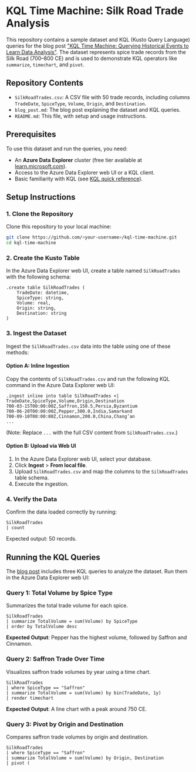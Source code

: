 # KQL Time Machine: Silk Road Trade Analysis

This repository contains a sample dataset and KQL (Kusto Query Language) queries for the blog post ["KQL Time Machine: Querying Historical Events to Learn Data Analysis"](https://rodtrent.substack.com/p/kql-time-machine-querying-historical). The dataset represents spice trade records from the Silk Road (700–800 CE) and is used to demonstrate KQL operators like `summarize`, `timechart`, and `pivot`.

## Repository Contents
- `SilkRoadTrades.csv`: A CSV file with 50 trade records, including columns `TradeDate`, `SpiceType`, `Volume`, `Origin`, and `Destination`.
- `blog_post.md`: The blog post explaining the dataset and KQL queries.
- `README.md`: This file, with setup and usage instructions.

## Prerequisites
To use this dataset and run the queries, you need:
- An **Azure Data Explorer** cluster (free tier available at [learn.microsoft.com](https://learn.microsoft.com/en-us/azure/data-explorer/)).
- Access to the Azure Data Explorer web UI or a KQL client.
- Basic familiarity with KQL (see [KQL quick reference](https://learn.microsoft.com/en-us/azure/data-explorer/kql-quick-reference)).

## Setup Instructions

### 1. Clone the Repository
Clone this repository to your local machine:

```bash
git clone https://github.com/<your-username>/kql-time-machine.git
cd kql-time-machine
```

### 2. Create the Kusto Table
In the Azure Data Explorer web UI, create a table named `SilkRoadTrades` with the following schema:

```kql
.create table SilkRoadTrades (
    TradeDate: datetime,
    SpiceType: string,
    Volume: real,
    Origin: string,
    Destination: string
)
```

### 3. Ingest the Dataset
Ingest the `SilkRoadTrades.csv` data into the table using one of these methods:

#### Option A: Inline Ingestion
Copy the contents of `SilkRoadTrades.csv` and run the following KQL command in the Azure Data Explorer web UI:

```kql
.ingest inline into table SilkRoadTrades <|
TradeDate,SpiceType,Volume,Origin,Destination
700-03-15T00:00:00Z,Saffron,150.5,Persia,Byzantium
700-06-20T00:00:00Z,Pepper,300.0,India,Samarkand
700-09-10T00:00:00Z,Cinnamon,200.0,China,Chang’an
...
```

(Note: Replace `...` with the full CSV content from `SilkRoadTrades.csv`.)

#### Option B: Upload via Web UI
1. In the Azure Data Explorer web UI, select your database.
2. Click **Ingest** > **From local file**.
3. Upload `SilkRoadTrades.csv` and map the columns to the `SilkRoadTrades` table schema.
4. Execute the ingestion.

### 4. Verify the Data
Confirm the data loaded correctly by running:

```kql
SilkRoadTrades
| count
```

Expected output: 50 records.

## Running the KQL Queries
The [blog post](https://rodtrent.substack.com/p/kql-time-machine-querying-historical) includes three KQL queries to analyze the dataset. Run them in the Azure Data Explorer web UI:

### Query 1: Total Volume by Spice Type
Summarizes the total trade volume for each spice.

```kql
SilkRoadTrades
| summarize TotalVolume = sum(Volume) by SpiceType
| order by TotalVolume desc
```

**Expected Output**: Pepper has the highest volume, followed by Saffron and Cinnamon.

### Query 2: Saffron Trade Over Time
Visualizes saffron trade volumes by year using a time chart.

```kql
SilkRoadTrades
| where SpiceType == "Saffron"
| summarize TotalVolume = sum(Volume) by bin(TradeDate, 1y)
| render timechart
```

**Expected Output**: A line chart with a peak around 750 CE.

### Query 3: Pivot by Origin and Destination
Compares saffron trade volumes by origin and destination.

```kql
SilkRoadTrades
| where SpiceType == "Saffron"
| summarize TotalVolume = sum(Volume) by Origin, Destination
| pivot (
